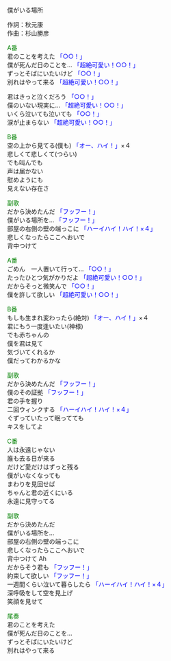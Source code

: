 僕がいる場所  
  
作詞：秋元康  
作曲：杉山勝彦  
  
<font color=green>A番</font>  
君のことを考えた <font color=blue>「○○！」</font>   
僕が死んだ日のことを… <font color=blue>「超絶可愛い！○○！」</font>   
ずっとそばにいたいけど <font color=blue>「○○！」</font>   
別れはやって来る <font color=blue>「超絶可愛い！○○！」</font>   
  
君はきっと泣くだろう <font color=blue>「○○！」</font>   
僕のいない現実に… <font color=blue>「超絶可愛い！○○！」</font>   
いくら泣いても泣いても <font color=blue>「○○！」</font>   
涙が止まらない <font color=blue>「超絶可愛い！○○！」</font>   
  
<font color=green>B番</font>  
空の上から見てる(僕も) <font color=blue>「オー、ハイ！」</font>×４   
悲しくて悲しくて(つらい)  
でも叫んでも  
声は届かない  
慰めようにも  
見えない存在さ  
  
<font color=green>副歌</font>  
だから決めたんだ <font color=blue>「フッフー！」</font>   
僕がいる場所を… <font color=blue>「フッフー！」</font>   
部屋の右側の壁の端っこに <font color=blue>「ハーイハイ！ハイ！×４」</font>   
悲しくなったらここへおいで  
背中つけて  
  
<font color=green>A番</font>  
ごめん　一人置いて行って… <font color=blue>「○○！」</font>   
たったひとつ気がかりだよ <font color=blue>「超絶可愛い！○○！」</font>   
だからそっと微笑んで <font color=blue>「○○！」</font>   
僕を許して欲しい <font color=blue>「超絶可愛い！○○！」</font>   
  
<font color=green>B番</font>  
もしも生まれ変わったら(絶対) <font color=blue>「オー、ハイ！」</font>×４   
君にもう一度逢いたい(神様)  
でも赤ちゃんの  
僕を君は見て  
気づいてくれるか  
僕だってわかるかな  
  
<font color=green>副歌</font>  
だから決めたんだ <font color=blue>「フッフー！」</font>   
僕のその証拠 <font color=blue>「フッフー！」</font>   
君の手を握り  
二回ウィンクする <font color=blue>「ハーイハイ！ハイ！×４」</font>   
ぐずっていたって眠ってても  
キスをしてよ  
  
<font color=green>C番</font>  
人は永遠じゃない  
誰も去る日が来る  
だけど愛だけはずっと残る  
僕がいなくなっても  
まわりを見回せば  
ちゃんと君の近くにいる  
永遠に見守ってる  
  
<font color=green>副歌</font>  
だから決めたんだ  
僕がいる場所を…  
部屋の右側の壁の端っこに  
悲しくなったらここへおいで  
背中つけて Ah  
だからそう君も <font color=blue>「フッフー！」</font>   
約束して欲しい <font color=blue>「フッフー！」</font>   
一週間くらい泣いて暮らしたら <font color=blue>「ハーイハイ！ハイ！×４」</font>   
深呼吸をして空を見上げ  
笑顔を見せて  
  
<font color=green>尾奏</font>  
君のことを考えた  
僕が死んだ日のことを…  
ずっとそばにいたいけど  
別れはやって来る  
